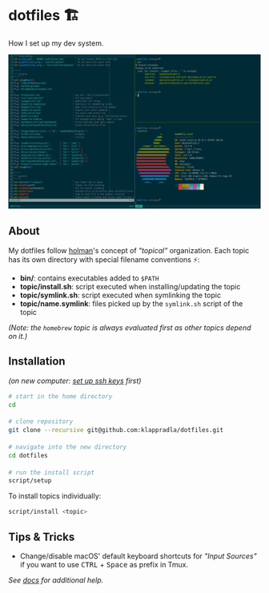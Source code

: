 # dotfiles 🏗

How I set up my dev system.

![screenshot](./screenshot.png)

## About

My dotfiles follow [holman](https://github.com/holman/dotfiles)'s concept of _"topical"_ organization. Each topic has its own directory with special filename conventions ⚡️:

- **bin/**: contains executables added to `$PATH`
- **topic/install.sh**: script executed when installing/updating the topic
- **topic/symlink.sh**: script executed when symlinking the topic
- **topic/name.symlink**: files picked up by the `symlink.sh` script of the topic

_(Note: the `homebrew` topic is always evaluated first as other topics depend on it.)_

## Installation

_(on new computer: [set up ssh keys](https://docs.github.com/en/github/authenticating-to-github/generating-a-new-ssh-key-and-adding-it-to-the-ssh-agent) first)_

```sh
# start in the home directory
cd

# clone repository
git clone --recursive git@github.com:klappradla/dotfiles.git

# navigate into the new directory
cd dotfiles

# run the install script
script/setup
```

To install topics individually:

```sh
script/install <topic>
```

## Tips & Tricks

- Change/disable macOS' default keyboard shortcuts for _"Input Sources"_ if you want to use <kbd>CTRL</kbd> + <kbd>Space</kbd> as prefix in Tmux.

_See [docs](./DOCS.md) for additional help._
